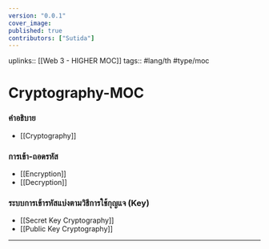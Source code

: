 ```yaml
---
version: "0.0.1"
cover_image:
published: true
contributors: ["Sutida"]
---
```

uplinks:: [[Web 3 - HIGHER MOC]]
tags:: #lang/th #type/moc

# Cryptography-MOC
### คำอธิบาย
- [[Cryptography]]

### การเข้า-ถอดรหัส
- [[Encryption]]
- [[Decryption]]

 ### ระบบการเข้ารหัสแบ่งตามวิธีการใช้กุญแจ (Key)
- [[Secret Key Cryptography]]
- [[Public Key Cryptography]]
---




